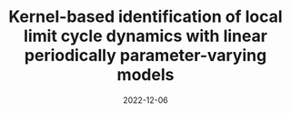 ---
title: "Kernel-based identification of local limit cycle dynamics with linear periodically parameter-varying models"
collection: publications
category: conferences
permalink: /publication/2022-ieee-cdc
excerpt: "*IEEE Technical Committee on System Identification and Adaptive Control Best Student Paper Prize jointly with Mingzhou Yin* <br> <img src='/images/image_2022_ieee_cdc.png' width='300' height='300'> <br> Using a coordinate transformation onto transversal surfaces, the dynamics around a limit cycle are decomposed into two parts: one along the limit cycle, and one on the transversal surfaces. We then identify a model from trajectory data using kernel-based methods with a periodic kernel design."
date: 2022-12-06
venue: 'IEEE 61st Conference on Decision and Control (CDC)'
# slidesurl: 'http://academicpages.github.io/files/slides1.pdf'
doiurl: "https://doi.org/10.1109/CDC51059.2022.9992791"
paperurl: 'https://arxiv.org/pdf/2203.16306'
# citation: 'Ozan, D. E., Yin, M., Iannelli, A., & Smith, R. S. (2022). Kernel-Based Identification of Local Limit Cycle Dynamics with Linear Periodically Parameter-Varying Models. In 2022 IEEE 61st Conference on Decision and Control (CDC) (pp. 221-226). IEEE.'
---